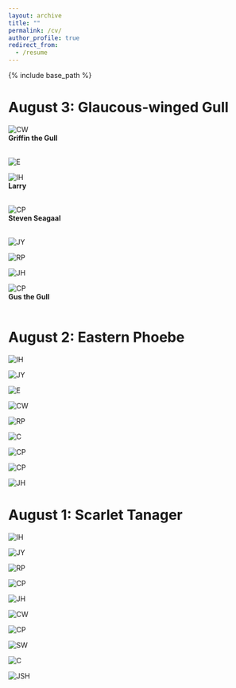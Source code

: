 ```yaml
---
layout: archive
title: ""
permalink: /cv/
author_profile: true
redirect_from:
  - /resume
---
```


{% include base_path %}
 
August 3: Glaucous-winged Gull
======
![CW](https://aicurious123.github.io/birdpage/images/8-3-C-W.jpeg?raw=true)
<br>
**Griffin the Gull**
<br><br>

![E](https://aicurious123.github.io/birdpage/images/8-3-E.jpeg?raw=true)

![IH](https://aicurious123.github.io/birdpage/images/8-3-I-H.jpeg?raw=true)
<br>
**Larry**
<br><br>

![CP](https://aicurious123.github.io/birdpage/images/8-3-C-P.jpg?raw=true)
<br>
**Steven Seagaal**
<br><br>

![JY](https://aicurious123.github.io/birdpage/images/8-3-J-Y.jpeg?raw=true)

![RP](https://aicurious123.github.io/birdpage/images/8-3-R-P.jpg?raw=true)

![JH](https://aicurious123.github.io/birdpage/images/8-3-J-H.jpeg?raw=true)

![CP](https://aicurious123.github.io/birdpage/images/8-3-CP.jpg?raw=true)
<br>
**Gus the Gull**
<br><br>

August 2: Eastern Phoebe
======
![IH](https://aicurious123.github.io/birdpage/images/8-2-I-H.jpeg?raw=true)

![JY](https://aicurious123.github.io/birdpage/images/8-2-J-Y.jpeg?raw=true)

![E](https://aicurious123.github.io/birdpage/images/8-2-E.jpeg?raw=true)

![CW](https://aicurious123.github.io/birdpage/images/8-2-C-W.jpeg?raw=true)

![RP](https://aicurious123.github.io/birdpage/images/8-2-R-P.jpg?raw=true)

![C](https://aicurious123.github.io/birdpage/images/8-2-C.jpg?raw=true)

![CP](https://aicurious123.github.io/birdpage/images/8-2-C-P.jpg?raw=true)

![CP](https://aicurious123.github.io/birdpage/images/8-2-CP.jpeg?raw=true)

![JH](https://aicurious123.github.io/birdpage/images/8-2-J-H.jpeg?raw=true)


August 1: Scarlet Tanager
======
![IH](https://aicurious123.github.io/birdpage/images/8-1-I-H.jpeg?raw=true)

![JY](https://aicurious123.github.io/birdpage/images/8-1-J-Y.jpeg?raw=true)

![RP](https://aicurious123.github.io/birdpage/images/8-1-R-P.jpg?raw=true)

![CP](https://aicurious123.github.io/birdpage/images/8-1-C.P.jpg?raw=true)

![JH](https://aicurious123.github.io/birdpage/images/8-1-J-H.jpeg?raw=true)

![CW](https://aicurious123.github.io/birdpage/images/8-1-C-W.jpeg?raw=true)

![CP](https://aicurious123.github.io/birdpage/images/8-1-C-P.jpg?raw=true)

![SW](https://aicurious123.github.io/birdpage/images/8-1-S-W.jpg?raw=true)

![C](https://aicurious123.github.io/birdpage/images/8-1-C.jpg?raw=true)

![JSH](https://aicurious123.github.io/birdpage/images/8-1-JSH.jpeg?raw=true)
